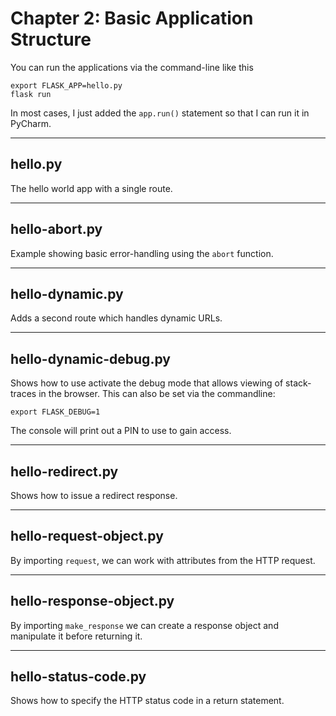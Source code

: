 # Chapter 2: Basic Application Structure

You can run the applications via the command-line like this

```shell
export FLASK_APP=hello.py
flask run
```

In most cases, I just added the `app.run()` statement so that I can run it in PyCharm.

---

## hello.py

The hello world app with a single route.

---

## hello-abort.py

Example showing basic error-handling using the `abort` function.

---

## hello-dynamic.py

Adds a second route which handles dynamic URLs.

---

## hello-dynamic-debug.py

Shows how to use activate the debug mode that allows viewing of stack-traces in the browser. This can also be set via
the commandline:

```shell
export FLASK_DEBUG=1
```

The console will print out a PIN to use to gain access.

---

## hello-redirect.py

Shows how to issue a redirect response.

---

## hello-request-object.py

By importing `request`, we can work with attributes from the HTTP request.

---

## hello-response-object.py

By importing `make_response` we can create a response object and manipulate it before returning it.

---

## hello-status-code.py

Shows how to specify the HTTP status code in a return statement.

